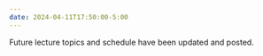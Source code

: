 ```yaml
---
date: 2024-04-11T17:50:00-5:00
---
```

Future lecture topics and schedule have been updated and posted.
